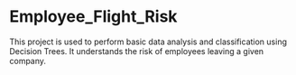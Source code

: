 # Employee_Flight_Risk
This project is used to perform basic data analysis and classification using Decision Trees. It understands the risk of employees leaving a given company.
